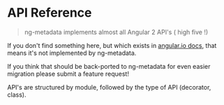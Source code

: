 # API Reference

> ng-metadata implements almost all Angular 2 API's ( high five !)

If you don't find something here, but which exists in [angular.io docs](https://angular.io/docs/ts/latest/), that means it's not implemented by ng-metadata.

If you think that should be back-ported to ng-metadata for even easier migration please submit a feature request!

API's are structured by module, followed by the type of API (decorator, class).

